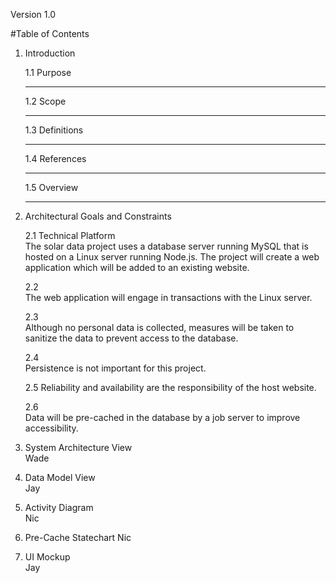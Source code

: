Version 1.0  

#Table of Contents

1. Introduction  

	1.1 Purpose  
	___________________
	
	1.2 Scope  
	___________________
	
	1.3 Definitions  
	___________________
	
	1.4 References  
	___________________
	
	1.5 Overview  
	___________________
	
2. Architectural Goals and Constraints  

	2.1 Technical Platform  
	The solar data project uses a database server running MySQL that is hosted on a Linux server running Node.js. The project will
	create a web application which will be added to an existing website.  
	
	2.2  
	The web application will engage in transactions with the Linux server.  
	
	2.3  
	Although no personal data is collected, measures will be taken to sanitize the data to prevent access to the database.  
	
	2.4  
	Persistence is not important for this project.  
	
	2.5
	Reliability and availability are the responsibility of the host website.  
	
	2.6  
	Data will be pre-cached in the database by a job server to improve accessibility.  
	
3. System Architecture View  
Wade  
4. Data Model View  
Jay  
5. Activity Diagram  
Nic    
6. Pre-Cache Statechart
Nic  
6. UI Mockup  
Jay  